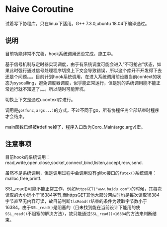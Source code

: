 # Naive Coroutine

试着写下协程库。只在linux下适用。G++ 7.3.0,ubuntu 18.04下编译通过。

## 说明

目前功能非常不完善，hook系统调用还没完成，施工中。

基于信号机制与定时器实现调度，由于有系统调度可能会进入“不可抢占”状态，如果此时强行通过信号处理程序切换上下文会导致错误，所以这个库开不开发得下去还是个问题。。。目前计划hook系统调用，在进入系统调用前设置当前context的状态为syscalling，避免调度器调度，似乎能正常运行，但是别的系统调用能不能正常运行就不知道了。。。所以随时可能弃坑。

切换上下文是通过ucontext库进行。

调用是`go(func,args...)`的方式。不过不同于go，所有协程任务全部结束时程序才会结束。

main函数已经被#define掉了，程序入口改为Coro_Main(argc,argv)宏。

## 注意事项

目前hook的系统调用：
read,write,open,close,socket,connect,bind,listen,accept,recv,send.

虽然不是系统调用，但是调用过程中会调用没有glibc接口的`futex()`系统调用：
malloc,free,printf.

SSL_read()可能不能正常工作，例如`httpsGET("www.baidu.com")`的时候，其每次读取的大小远小于16384字节,而httpsGET其他大部分网站时均是每次读取16384字节直至无内容可读，故目前判断`tlsRead()`结束的条件为读取字节数小于16384。由于`SSL_read()`是阻塞的（目未找到能在当前设计下能用的使`SSL_read()`不阻塞的解决方法），故只能通过`SSL_read()<16384`的方法来判断结束。